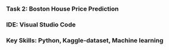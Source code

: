 ### Task 2: Boston House Price Prediction
### IDE: Visual Studio Code
### Key Skills: Python, Kaggle-dataset, Machine learning

